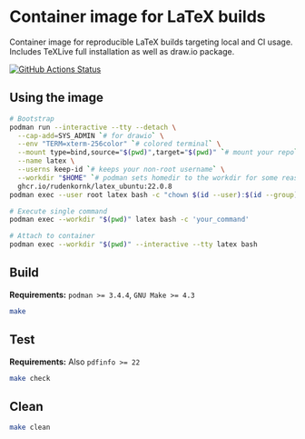 # Container image for LaTeX builds

Container image for reproducible LaTeX builds targeting local and CI usage.  
Includes TeXLive full installation as well as draw.io package.

[![GitHub Actions Status](https://github.com/rudenkornk/latex_image/actions/workflows/workflow.yml/badge.svg)](https://github.com/rudenkornk/latex_image/actions)

## Using the image

```bash
# Bootstrap
podman run --interactive --tty --detach \
  --cap-add=SYS_ADMIN `# for drawio` \
  --env "TERM=xterm-256color" `# colored terminal` \
  --mount type=bind,source="$(pwd)",target="$(pwd)" `# mount your repo` \
  --name latex \
  --userns keep-id `# keeps your non-root username` \
  --workdir "$HOME" `# podman sets homedir to the workdir for some reason` \
  ghcr.io/rudenkornk/latex_ubuntu:22.0.8
podman exec --user root latex bash -c "chown $(id --user):$(id --group) $HOME"

# Execute single command
podman exec --workdir "$(pwd)" latex bash -c 'your_command'

# Attach to container
podman exec --workdir "$(pwd)" --interactive --tty latex bash
```

## Build

**Requirements:** `podman >= 3.4.4`, `GNU Make >= 4.3`

```bash
make
```

## Test

**Requirements:** Also `pdfinfo >= 22`

```bash
make check
```

## Clean

```bash
make clean
```
